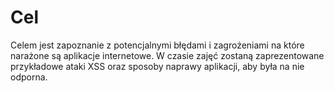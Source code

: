 # Cel

Celem jest zapoznanie z potencjalnymi błędami i zagrożeniami na które narażone są aplikacje internetowe. W czasie zajęć zostaną zaprezentowane przykładowe ataki XSS oraz sposoby naprawy aplikacji, aby była na nie odporna.
